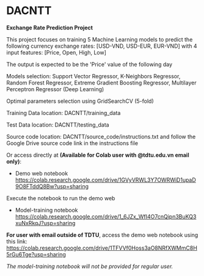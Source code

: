 # DACNTT
**Exchange Rate Prediction Project**

This project focuses on training 5 Machine Learning models to predict the following currency exchange rates: [USD-VND, USD-EUR, EUR-VND] with 4 input features: [Price, Open, High, Low]

The output is expected to be the 'Price' value of the following day

Models selection: Support Vector Regressor, K-Neighbors Regressor, Random Forest Regressor, Extreme Gradient Boosting Regressor, Multilayer Perceptron Regressor (Deep Learning)

Optimal parameters selection using GridSearchCV (5-fold)

Training Data location: DACNTT/training_data

Test Data location: DACNTT/testing_data

Source code location: DACNTT/source_code/instructions.txt and follow the Google Drive source code link in the instructions file

Or access directly at **(Available for Colab user with @tdtu.edu.vn email only)**:

* Demo web notebook 
https://colab.research.google.com/drive/1GVyVRWL3Y7OWRWiD1upaD9O8FTddQ8Bw?usp=sharing

Execute the notebook to run the demo web

* Model-training notebook
https://colab.research.google.com/drive/1_6JZx_WfI4O7cnQipn3BuKQ3xuNxRkqJ?usp=sharing


**For user with email outside of TDTU**, access the demo web notebook using this link:
https://colab.research.google.com/drive/1TFVVf0Hoss3aO8NRfXWMmC8H5rGu6Tge?usp=sharing

_The model-training notebook will not be provided for regular user._

